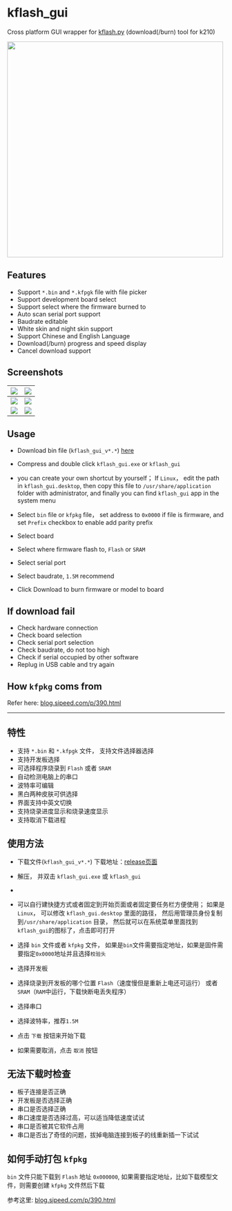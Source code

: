 kflash_gui
=============

Cross platform GUI wrapper for [kflash.py](https://github.com/sipeed/kflash.py.git) (download(/burn) tool for k210)


<img src="kflash_gui_data/assets/screenshot_1.2.1.png" width=500px/>

## Features

* Support `*.bin` and `*.kfpgk` file with file picker
* Support development board select
* Support select where the firmware burned to
* Auto scan serial port support
* Baudrate editable
* White skin and night skin support
* Support Chinese and English Language 
* Download(/burn) progress and speed display
* Cancel download support


## Screenshots

| ![](kflash_gui_data/assets/screenshot_1.png) | ![](kflash_gui_data/assets/screenshot_2.png) |
| -| -|
| ![](kflash_gui_data/assets/screenshot_download.png) | ![](kflash_gui_data/assets/screenshot_download_en.png) |
| ![](kflash_gui_data/assets/screenshot_en.png) | ![](kflash_gui_data/assets/screenshot_file.png) |



## Usage

* Download bin file (`kflash_gui_v*.*`)  [here](https://github.com/sipeed/kflash_gui/releases)

* Compress and double click `kflash_gui.exe` or `kflash_gui`

* you can create your own shortcut by yourself； If `Linux`， edit the path in `kflash_gui.desktop`, then copy this file to `/usr/share/application` folder with administrator, and finally you can find `kflash_gui` app in the system menu

* Select `bin` file or `kfpkg` file， set address to `0x0000` if file is firmware, and set `Prefix` checkbox to enable add parity prefix
* Select board
* Select where firmware flash to, `Flash` or `SRAM`
* Select serial port
* Select baudrate, `1.5M` recommend
* Click Download to burn firmware or model to board

## If download fail

* Check hardware connection
* Check board selection
* Check serial port selection
* Check baudrate, do not too high
* Check if serial occupied by other software
* Replug in USB cable and try again

## How `kfpkg` coms from

Refer here: [blog.sipeed.com/p/390.html](http://blog.sipeed.com/p/390.html)

---------------------------

## 特性

* 支持 `*.bin` 和 `*.kfpgk` 文件， 支持文件选择器选择
* 支持开发板选择
* 可选择程序烧录到 `Flash` 或者 `SRAM`
* 自动检测电脑上的串口
* 波特率可编辑
* 黑白两种皮肤可供选择
* 界面支持中英文切换
* 支持烧录进度显示和烧录速度显示
* 支持取消下载进程

## 使用方法

* 下载文件(`kflash_gui_v*.*`)  下载地址：[release页面](https://github.com/sipeed/kflash_gui/releases)

* 解压， 并双击 `kflash_gui.exe` 或 `kflash_gui`
* 
* 可以自行建快捷方式或者固定到开始页面或者固定要任务栏方便使用； 如果是 `Linux`， 可以修改 `kflash_gui.desktop` 里面的路径， 然后用管理员身份复制到`/usr/share/application` 目录， 然后就可以在系统菜单里面找到`kflash_gui`的图标了，点击即可打开

* 选择 `bin` 文件或者 `kfpkg` 文件， 如果是`bin`文件需要指定地址，如果是固件需要指定`0x0000`地址并且选择`校验头`
* 选择开发板
* 选择烧录到开发板的哪个位置 `Flash`（速度慢但是重新上电还可运行） 或者 `SRAM`（`RAM`中运行，下载快断电丢失程序）
* 选择串口
* 选择波特率，推荐`1.5M`
* 点击 `下载` 按钮来开始下载
* 如果需要取消，点击 `取消` 按钮

## 无法下载时检查

* 板子连接是否正确
* 开发板是否选择正确
* 串口是否选择正确
* 串口速度是否选择过高，可以适当降低速度试试
* 串口是否被其它软件占用
* 串口是否出了奇怪的问题，拔掉电脑连接到板子的线重新插一下试试

## 如何手动打包 `kfpkg`

`bin` 文件只能下载到 `Flash` 地址 `0x000000`, 如果需要指定地址，比如下载模型文件，则需要创建 `kfpkg` 文件然后下载

参考这里: [blog.sipeed.com/p/390.html](http://blog.sipeed.com/p/390.html)









